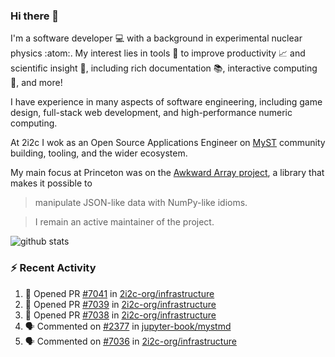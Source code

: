 ### Hi there 👋 

I'm a software developer 💻 with a background in experimental nuclear physics :atom:. My interest lies in tools :wrench: to improve productivity :chart_with_upwards_trend: and scientific insight :telescope:, including rich documentation 📚, interactive computing 🧮, and more! 

I have experience in many aspects of software engineering, including game design, full-stack web development, and high-performance numeric computing. 

At 2i2c I wok as an Open Source Applications Engineer on [MyST](https://github.com/jupyter-book/mystmd) community building, tooling, and the wider ecosystem. 

My main focus at Princeton was on the [Awkward Array project](awkward-array.org/), a library that makes it possible to 
> manipulate JSON-like data with NumPy-like idioms.

> I remain an active maintainer of the project. 

![github stats](https://github-readme-stats.vercel.app/api?username=agoose77&show_icons=true&hide_rank=true&hide_title=true&bg_color=30,e76445,904e95&text_color=efe3ec&icon_color=efe3ec)
<!--
**agoose77/agoose77** is a ✨ _special_ ✨ repository because its `README.md` (this file) appears on your GitHub profile.

Here are some ideas to get you started:

- 🔭 I’m currently working on ...
- 🌱 I’m currently learning ...
- 👯 I’m looking to collaborate on ...
- 🤔 I’m looking for help with ...
- 💬 Ask me about ...
- 📫 How to reach me: ...
- 😄 Pronouns: ...
- ⚡ Fun fact: ...
-->

### :zap: Recent Activity

<!--START_SECTION:activity-->
1. 💪 Opened PR [#7041](undefined) in [2i2c-org/infrastructure](https://github.com/2i2c-org/infrastructure)
2. 💪 Opened PR [#7039](undefined) in [2i2c-org/infrastructure](https://github.com/2i2c-org/infrastructure)
3. 💪 Opened PR [#7038](undefined) in [2i2c-org/infrastructure](https://github.com/2i2c-org/infrastructure)
4. 🗣 Commented on [#2377](https://github.com/jupyter-book/mystmd/issues/2377#issuecomment-3455433104) in [jupyter-book/mystmd](https://github.com/jupyter-book/mystmd)
5. 🗣 Commented on [#7036](https://github.com/2i2c-org/infrastructure/issues/7036#issuecomment-3455397774) in [2i2c-org/infrastructure](https://github.com/2i2c-org/infrastructure)
<!--END_SECTION:activity-->
